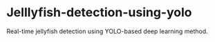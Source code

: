 # Jelllyfish-detection-using-yolo
Real-time jellyfish detection using YOLO-based deep learning method.
